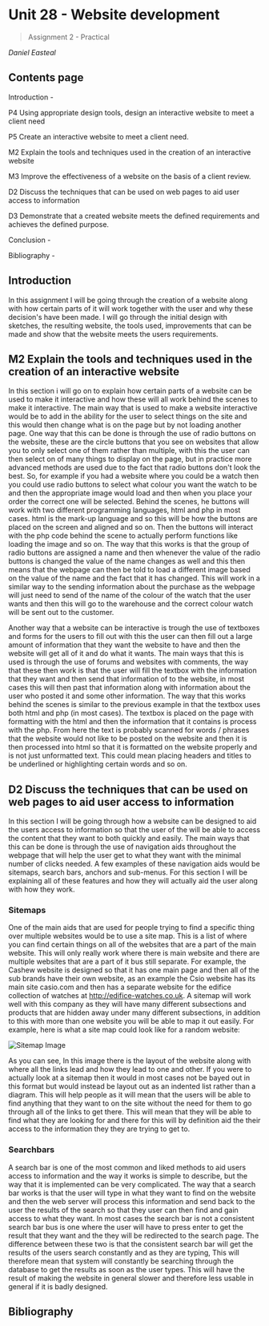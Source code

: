 # **Unit 28 - Website development**

> Assignment 2 - Practical 

_Daniel Easteal_

<div style="page-break-after: always;"></div>

## Contents page 

Introduction - 

P4 Using appropriate design tools, design an interactive website to meet a client need  

P5 Create an interactive website to meet a client need.  

M2 Explain the tools and techniques used in the creation of an interactive website  

M3 Improve the effectiveness of a website on the basis of a client review.  

D2 Discuss the techniques that can be used on web pages to aid user access to information  

D3 Demonstrate that a created website meets the defined requirements and achieves the defined purpose.  

Conclusion - 

Bibliography - 

<div style="page-break-after: always;"></div>

## Introduction

In this assignment I will be going through the creation of a website along with how certain parts of it will work together with the user and why these decision's have been made. I will go through the initial design with sketches, the resulting website, the tools used, improvements that can be made and show that the website meets the users requirements. 

## M2 Explain the tools and techniques used in the creation of an interactive website  

In this section i will go on to explain how certain parts of a website can be used to make it interactive and how these will all work behind the scenes to make it interactive. The main way that is used to make a website interactive would be to add in the ability for the user to select things on the site and this would then change what is on the page but by not loading another page. One way that this can be done is through the use of radio buttons on the website, these are the circle buttons that you see on websites that allow you to only select one of them rather than multiple, with this the user can then select on of many things to display on the page, but in practice more advanced methods are used due to the fact that radio buttons don't look the best. So, for example if you had a website where you could be a watch then you could use radio buttons to select what colour you want the watch to be and then the appropriate image would load and then when you place your order the correct one will be selected. Behind the scenes, he buttons will work with two different programming languages, html and php in most cases. html is the mark-up language and so this will be how the buttons are placed on the screen and aligned and so on. Then the buttons will interact with the php code behind the scene to actually perform functions like loading the image and so on. The way that this works is that the group of radio buttons are assigned a name and then whenever the value of the radio buttons is changed the value of the name changes as well and this then means that the webpage can then be told to load a different image based on the value of the name and the fact that it has changed. This will work in a similar way to the sending information about the purchase as the webpage will just need to send of the name of the colour of the watch that the user wants and then this will go to the warehouse and the correct colour watch will be sent out to the customer. 

Another way that a website can be interactive is trough the use of textboxes and forms for the users to fill out with this the user can then fill out a large amount of information that they want the website to have and then the website will get all of it and do what it wants. The main ways that this is used is through the use of forums and websites with comments, the way that these then work is that the user will fill the textbox with the information that they want and then send that information of to the website, in most cases this will then past that information along with information about the user who posted it and some other information. The way that this works behind the scenes is similar to the previous example in that the textbox uses both html and php (in most cases). The textbox is placed on the page with formatting with the html and then the information that it contains is process with the php. From here the text is probably scanned for words / phrases that the website would not like to be posted on the website and then it is then processed into html so that it is formatted on the website properly and is not just unformatted text. This could mean placing headers and titles to be underlined or highlighting certain words and so on.   

## D2 Discuss the techniques that can be used on web pages to aid user access to information  

In this section I will be going through how a website can be designed to aid the users access to information so that the user of the will be able to access the content that they want to both quickly and easily. The main ways that this can be done is through the use of navigation aids throughout the webpage that will help the user get to what they want with the minimal number of clicks needed. A few examples of these navigation aids would be sitemaps, search bars, anchors and sub-menus. For this section I will be explaining all of these features and how they will actually aid the user along with how they work. 

### Sitemaps

One of the main aids that are used for people trying to find a specific thing over multiple websites would be to use a site map. This is a list of where you can find certain things on all of the websites that are a part of the main website. This will only really work where there is main website and there are multiple websites that are a part of it bus still separate. For example, the Cashew website is designed so that it has one main page and then all of the sub brands have their own website, as an example the Csio website has its main site casio.com and then has a separate website for the edifice collection of watches at http://edifice-watches.co.uk. A sitemap will work well with this company as they will have many different subsections and products that are hidden away under many different subsections, in addition to this with more than one website you will be able to map it out easily. For example, here is what a site map could look like for a random website:

![Sitemap Image](http://techwelkin.com/wp-content/uploads/2012/04/example-sitemap.jpg)

As you can see, In this image there is the layout of the website along with where all the links lead and how they lead to one and other. If you were to actually look at a sitemap then it would in most cases not be bayed out in this format but would instead be layout out as an indented list rather than a diagram. This will help people as it will mean that the users will be able to find anything that they want to on the site without the need for them to go through all of the links to get there. This will mean that they will be able to find what they are looking for and there for this will by definition aid the their access to the information they they are trying to get to. 

### Searchbars

A search bar is one of the most common and liked methods to aid users access to information and the way it works is simple to describe, but the way that it is implemented can be very complicated. The way that a search bar works is that the user will type in what they want to find on the website and then the web server will process this information and send back to the user the results of the search so that they user can then find and gain access to what they want. In most cases the search bar is not a consistent search bar bus is one where the user will have to press enter to get the result that they want and the they will be redirected to the search page. The difference between these two is that the consistent search bar will get the results of the users search constantly and as they are typing, This will therefore mean that system will constantly be searching through the database to get the results as soon as the user types. This will have the result of making the website in general slower and therefore less usable in general if it is badly designed. 

<div style="page-break-after: always;"></div>

## Bibliography
